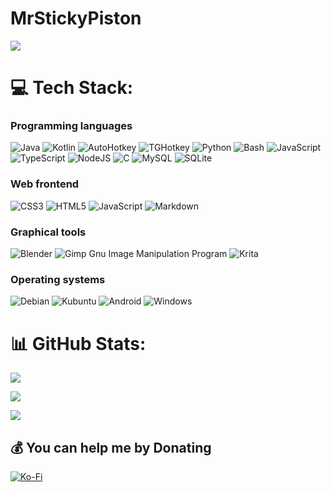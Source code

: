 # MrStickyPiston
[![](https://visitcount.itsvg.in/api?id=MrStickyPiston&icon=0&color=0)](https://visitcount.itsvg.in)


# 💻 Tech Stack:

### Programming languages
![Java](https://img.shields.io/badge/Java-%23ED8B00.svg?style=flat&logo=openjdk&logoColor=white) ![Kotlin](https://img.shields.io/badge/Kotlin-%230095D5.svg?style=flat&logo=kotlin&logoColor=white) ![AutoHotkey](https://img.shields.io/static/v1?style=flat&message=AutoHotkey&color=334455&logo=AutoHotkey&logoColor=FFFFFF&label=) ![TGHotkey](https://shields.io/static/v1?label=&message=%F0%9F%87%AC%F0%9F%87%B7%20TGHotkey&color=blue) ![Python](https://img.shields.io/badge/Python-3670A0?style=flat&logo=python&logoColor=ffdd54) ![Bash](https://img.shields.io/badge/Bash-%23121011.svg?style=flat&logo=gnu-bash&logoColor=white) ![JavaScript](https://img.shields.io/badge/JavaScript-%23323330.svg?style=flat&logo=javascript&logoColor=%23F7DF1E) ![TypeScript](https://img.shields.io/badge/TypeScript-%23007ACC.svg?style=flat&logo=typescript&logoColor=white) ![NodeJS](https://img.shields.io/badge/node.js-6DA55F?style=flat&logo=node.js&logoColor=white) ![C](https://img.shields.io/badge/C-00599C??style=flat&logo=c&logoColor=white) ![MySQL](https://img.shields.io/badge/MySQL-%2300f.svg?style=flat&logo=mysql&logoColor=white) ![SQLite](https://img.shields.io/badge/SQLite-%2307405e.svg?style=flat&logo=sqlite&logoColor=white) 

### Web frontend
![CSS3](https://img.shields.io/badge/css3-%231572B6.svg?style=flat&logo=css3&logoColor=white) ![HTML5](https://img.shields.io/badge/html5-%23E34F26.svg?style=flat&logo=html5&logoColor=white) ![JavaScript](https://img.shields.io/badge/JavaScript-%23323330.svg?style=flat&logo=javascript&logoColor=%23F7DF1E) ![Markdown](https://img.shields.io/badge/markdown-%23000000.svg?style=flat&logo=markdown&logoColor=white)

### Graphical tools
![Blender](https://img.shields.io/badge/blender-%23F5792A.svg?style=flat&logo=blender&logoColor=white) ![Gimp Gnu Image Manipulation Program](https://img.shields.io/badge/Gimp-657D8B?style=flat&logo=gimp&logoColor=FFFFFF) ![Krita](https://img.shields.io/badge/Krita-203759?style=flat&logo=krita&logoColor=EEF37B)

### Operating systems
![Debian](https://img.shields.io/badge/Debian-A81D33?style=flat&logo=debian&logoColor=white) ![Kubuntu](https://img.shields.io/badge/-Kubuntu-%230079C1?style=flat&logo=kubuntu&logoColor=white) ![Android](https://img.shields.io/badge/Android-3DDC84?style=flat&logo=android&logoColor=white) ![Windows](https://img.shields.io/badge/Windows-0078D6?style=flat&logo=windows&logoColor=white)


# 📊 GitHub Stats:

![](https://github-readme-stats-mrstickypiston.vercel.app/api?username=MrStickyPiston&theme=react&include_all_commits=false&count_private=true&layout=compact&show_icons=true)<br/>

![](https://github-readme-streak-stats.herokuapp.com/?user=MrStickyPiston&theme=react)<br/>

![](https://github-readme-stats-mrstickypiston.vercel.app/api/top-langs/?username=MrStickyPiston&theme=react&include_all_commits=true&count_private=true&layout=compact&langs_count=8)

## 💰 You can help me by Donating

[![Ko-Fi](https://img.shields.io/badge/Ko--fi-F16061?style=flat&logo=ko-fi&logoColor=white)](https://ko-fi.com/Stickypiston) 

